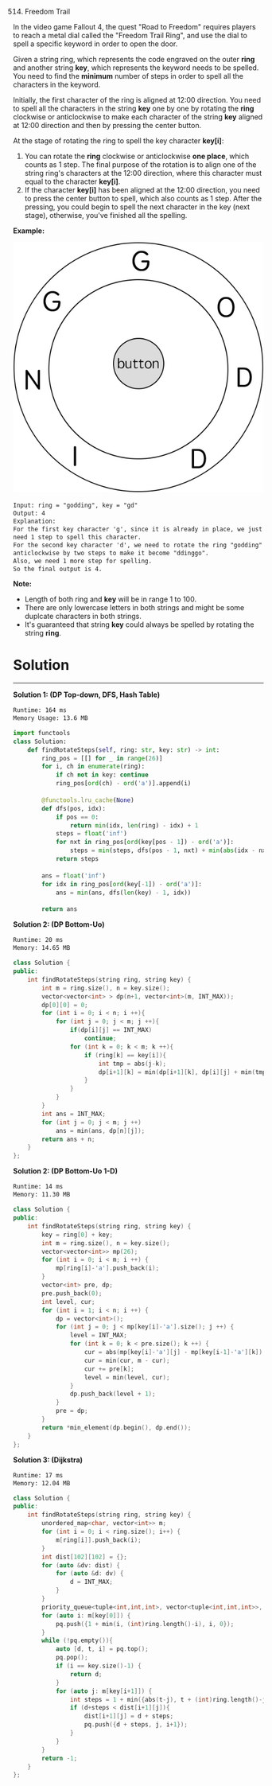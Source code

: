 514. Freedom Trail

In the video game Fallout 4, the quest "Road to Freedom" requires players to reach a metal dial called the "Freedom Trail Ring", and use the dial to spell a specific keyword in order to open the door.

Given a string ring, which represents the code engraved on the outer **ring** and another string **key**, which represents the keyword needs to be spelled. You need to find the **minimum** number of steps in order to spell all the characters in the keyword.

Initially, the first character of the ring is aligned at 12:00 direction. You need to spell all the characters in the string **key** one by one by rotating the **ring** clockwise or anticlockwise to make each character of the string **key** aligned at 12:00 direction and then by pressing the center button.

At the stage of rotating the ring to spell the key character **key[i]**:

1. You can rotate the **ring** clockwise or anticlockwise **one place**, which counts as 1 step. The final purpose of the rotation is to align one of the string ring's characters at the 12:00 direction, where this character must equal to the character **key[i]**.
1. If the character **key[i]** has been aligned at the 12:00 direction, you need to press the center button to spell, which also counts as 1 step. After the pressing, you could begin to spell the next character in the key (next stage), otherwise, you've finished all the spelling.

**Example:**

![514_ring.jpg](img/514_ring.jpg)
```
Input: ring = "godding", key = "gd"
Output: 4
Explanation:
For the first key character 'g', since it is already in place, we just need 1 step to spell this character. 
For the second key character 'd', we need to rotate the ring "godding" anticlockwise by two steps to make it become "ddinggo".
Also, we need 1 more step for spelling.
So the final output is 4.
```

**Note:**

* Length of both ring and **key** will be in range 1 to 100.
* There are only lowercase letters in both strings and might be some duplcate characters in both strings.
* It's guaranteed that string **key** could always be spelled by rotating the string **ring**.

# Solution
---
**Solution 1: (DP Top-down, DFS, Hash Table)**
```
Runtime: 164 ms
Memory Usage: 13.6 MB
```
```python
import functools
class Solution:
    def findRotateSteps(self, ring: str, key: str) -> int:
        ring_pos = [[] for _ in range(26)]
        for i, ch in enumerate(ring):
            if ch not in key: continue
            ring_pos[ord(ch) - ord('a')].append(i)
            
        @functools.lru_cache(None)
        def dfs(pos, idx):
            if pos == 0: 
                return min(idx, len(ring) - idx) + 1
            steps = float('inf')
            for nxt in ring_pos[ord(key[pos - 1]) - ord('a')]:
                steps = min(steps, dfs(pos - 1, nxt) + min(abs(idx - nxt), len(ring) - abs(idx - nxt)) + 1)
            return steps
        
        ans = float('inf')
        for idx in ring_pos[ord(key[-1]) - ord('a')]: 
            ans = min(ans, dfs(len(key) - 1, idx))
            
        return ans
```

**Solution 2: (DP Bottom-Uo)**
```
Runtime: 20 ms
Memory: 14.65 MB
```
```c++
class Solution {
public:
    int findRotateSteps(string ring, string key) {
        int m = ring.size(), n = key.size();
        vector<vector<int> > dp(n+1, vector<int>(m, INT_MAX));
        dp[0][0] = 0;
        for (int i = 0; i < n; i ++){
            for (int j = 0; j < m; j ++){
                if(dp[i][j] == INT_MAX)
                    continue;
                for (int k = 0; k < m; k ++){
                    if (ring[k] == key[i]){
                        int tmp = abs(j-k);
                        dp[i+1][k] = min(dp[i+1][k], dp[i][j] + min(tmp, m-tmp));
                    }
                }
            }
        }
        int ans = INT_MAX;
        for (int j = 0; j < m; j ++)
            ans = min(ans, dp[n][j]);
        return ans + n;
    }
};
```

**Solution 2: (DP Bottom-Uo 1-D)**
```
Runtime: 14 ms
Memory: 11.30 MB
```
```c++
class Solution {
public:
    int findRotateSteps(string ring, string key) {
        key = ring[0] + key;
        int m = ring.size(), n = key.size();
        vector<vector<int>> mp(26);
        for (int i = 0; i < m; i ++) {
            mp[ring[i]-'a'].push_back(i);
        }
        vector<int> pre, dp;
        pre.push_back(0);
        int level, cur;
        for (int i = 1; i < n; i ++) {
            dp = vector<int>();
            for (int j = 0; j < mp[key[i]-'a'].size(); j ++) {
                level = INT_MAX;
                for (int k = 0; k < pre.size(); k ++) {
                    cur = abs(mp[key[i]-'a'][j] - mp[key[i-1]-'a'][k]);
                    cur = min(cur, m - cur);
                    cur += pre[k];
                    level = min(level, cur);
                }
                dp.push_back(level + 1);
            }
            pre = dp;
        }
        return *min_element(dp.begin(), dp.end());
    }
};
```

**Solution 3: (Dijkstra)**
```
Runtime: 17 ms
Memory: 12.04 MB
```
```c++
class Solution {
public:
    int findRotateSteps(string ring, string key) {
        unordered_map<char, vector<int>> m;
        for (int i = 0; i < ring.size(); i++) {
            m[ring[i]].push_back(i);
        }
        int dist[102][102] = {};
        for (auto &dv: dist) {
            for (auto &d: dv) {
                d = INT_MAX;
            }
        }
        priority_queue<tuple<int,int,int>, vector<tuple<int,int,int>>, greater<tuple<int,int,int>>> pq; // distance, pos, index
        for (auto i: m[key[0]]) {
            pq.push({1 + min(i, (int)ring.length()-i), i, 0});
        }
        while (!pq.empty()){
            auto [d, t, i] = pq.top();
            pq.pop();
            if (i == key.size()-1) {
                return d;
            }
            for (auto j: m[key[i+1]]) {
                int steps = 1 + min({abs(t-j), t + (int)ring.length()-j, (int)ring.length() - t + j});
                if (d+steps < dist[i+1][j]){
                    dist[i+1][j] = d + steps;
                    pq.push({d + steps, j, i+1});
                }
            }
        }
        return -1; 
    }
};
```
